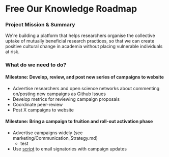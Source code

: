 # Free Our Knowledge Roadmap

### Project Mission & Summary
We're building a platform that helps researchers organise the collective uptake of mutually beneficial research practices, so that we can create positive cultural change in academia without placing vulnerable individuals at risk.

### What do we need to do?
#### Milestone: Develop, review, and post new series of campaigns to website
* Advertise researchers and open science networks about commenting on/posting new campaigns as Github Issues
* Develop metrics for reviewing campaign proposals
* Coordinate peer-review
* Post X campaigns to website

#### Milestone: Bring a campaign to fruition and roll-out activation phase
* Advertise campaigns widely (see marketing/Communication_Strategy.md)
    * test
* Use [script](https://github.com/FreeOurKnowledge/platform/issues/10) to email signatories with campaign updates
